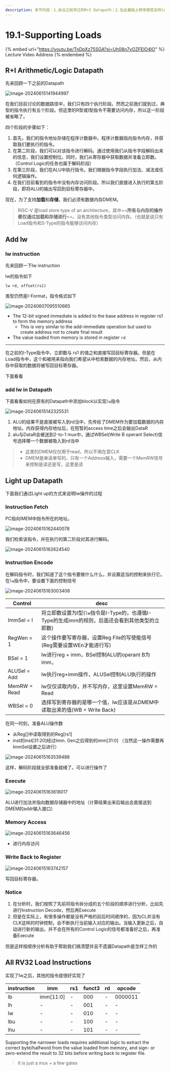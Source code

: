 ```yaml
---
description: 本节内容：1.会议之前学过的R+I Datapath；2.在此基础上修改使其支持lw指令；3.逐步分析lw的执行过程；
---
```


# 19.1-Supporting Loads

{% embed url="https://youtu.be/TnDpXz75SGA?si=Uh08n7vOZFElO4lO" %}
Lecture Video Address
{% endembed %}

## R+I Arithmetic/Logic Datapath

先来回顾一下之前的Datapath

![image-20240615141944997](.image/image-20240615141944997.png)

在我们目前讨论的数据路径中，我们只有四个执行阶段。然而之前我们提到过，典型的指令执行有五个阶段。但这里的R型或I型指令不需要访问内存，所以这一阶段被省略了。

四个阶段的步骤如下：

1. 首先，我们的指令地址存储在程序计数器中。程序计数器指向指令内存，并获取我们要执行的指令。
2. 在第二阶段，我们可以对该指令进行解码。通过使用我们从指令字段解码出来的信息，我们设置控制位。同时，我们从寄存器中获取数据并准备立即数。（Control Logic的任务也属于解码阶段）
3. 在第三阶段，我们在ALU中执行指令。我们根据指令字段执行加法、减法或任何逻辑操作。
4. 在我们目前看到的指令中没有内存访问阶段。所以我们直接进入执行的第五阶段，即将ALU的输出写回到目标寄存器中。

现在，为了支持**加载**和**存储**，我们必须有数据内存DMEM。

>RISC-V 是load store type of an architecture，其中==**所有与内存的操作都仅通过加载和存储进行**==。没有其他指令类型访问内存。（也就是说只有Load指令和S-Type的指令能够访问内存）

## Add lw

### lw instruction

先来回顾一下lw instruction

lw的指令如下

```assembly
lw rd, offset(rs1)
```

类型仍然是I-Format，指令格式如下

![image-20240607095510665](../lec11-risc-v-instruction-formats-i/.image/image-20240607095510665.png)

- The 12-bit signed immediate is added to the base address in register rs1 to form the memory address
    - This is very similar to the add-immediate operation but used to create address not to create final result 
- The value loaded from memory is stored in register `rd`

---

在之前的I-Type指令中，立即数与 rs1 的值之和直接写回目标寄存器。但是在Load指令中，这个和被用来指向我们希望从中检索数据的内存地址。然后，从内存中获取的数据将被写回目标寄存器。

下面看看

### add lw in Datapath

下面看看如何在原有的Datapath中添加block以实现`lw`指令

![image-20240615142325531](.image/image-20240615142325531.png)

1. ALU的结果不是直接被写入到rd当中，先传给了DMEM作为要加载数据的内存地址。内存获得内存地址后，在短暂的access time之后会输出DataR
2. alu与DataR会被送到2-to-1 mux中，通过WBSel(Write B operant Select)信号选择哪一个数据被吸入到rd当中

> - 这里的DMEM仅仅用于read，所以不用在意CLK
> - DMEM是单读单写的，只有一个Address输入，需要一个MemRW信号来控制是读还是写，这里是读

## Light up Datapath

下面我们通过Light up的方式来说明lw操作的过程

### Instruction Fetch

PC指向IMEM中指令所在的地址。

![image-20240615162440078](.image/image-20240615162440078.png)

我们检索该指令，并在执行的第二阶段对其进行解码。

![image-20240615162624540](.image/image-20240615162624540.png)

### Instruction Encode

在解码指令时，我们知道了这个指令要做什么什么，并设置适当的控制来执行它。在`lw`指令中，要设置下面的控制信号

![image-20240615163003406](.image/image-20240615163003406.png)

| Control      | desc                                                         |
| ------------ | ------------------------------------------------------------ |
| ImmSel = I   | 将立即数设置为I型(`lw`指令是I-Type的，也遵循I-Type的生成imm的规则，后面还会看到其他类型的立即数) |
| RegWen = 1   | 这个操作要写寄存器，设置Reg File的写使能信号(Reg需要设置WEn才能进行写) |
| BSel = 1     | lw进行reg + imm，BSel控制ALU的operant B为imm，               |
| ALUSel = Add | lw执行reg+imm操作，ALUSel控制ALU执行的操作                   |
| MemRW = Read | lw仅仅读取内存，并不写内存，这里设置MemRW = Read             |
| WBSel = 0    | 选择写到寄存器的是哪一个值，lw应该是从DMEM中读取出来的值(WB = Write Back) |

在同一时刻，准备ALU操作数

- 从Reg[]中读取得到的Reg[rs1]
- inst的inst[31:20]经过Imm. Gen之后得到的imm[31:0] （当然这一操作需要再ImmSel设置之后进行）

![image-20240615163539488](.image/image-20240615163539488.png)

这样，解码阶段就全部准备就绪了。可以进行操作了

### Execute

![image-20240615163618017](.image/image-20240615163618017.png)

ALU进行加法并指向数据存储器中的地址（计算结果出来后输出会直接送到DMEM的addr输入接口）

### Memory Access

![image-20240615163646456](.image/image-20240615163646456.png)

- 进行内存访问

### Write Back to Register

![image-20240615163742157](.image/image-20240615163742157.png)

写回目标寄存器。

### Notice

1. 在分析时，我们按照了先前将指令拆分成的五个阶段的顺序进行分析，比如先进行Instruction Decode，然后再Execute
2. 但是在实际上，有很多操作都是没有严格的前后时间顺序的，因为CL并没有CLK这样的时钟控制，会不断执行当前输入对应的输出。当输入更新之后，自动进行新的输出。并不会在所有的Control Logic的信号都准备好之后，再准备Execute

但是这样按顺序分析有助于帮助我们搞清楚并且不遗漏Datapath是怎样工作的

## All RV32 Load Instructions

实现了lw之后，其他的指令就很好实现了

| instruction | imm       | rs1  | funct3 | rd   | opcode  |
| ----------- | --------- | ---- | ------ | ---- | ------- |
| lb          | imm[11:0] | -    | 000    | -    | 0000011 |
| lh          | -         | -    | 001    | -    | -       |
| lw          | -         | -    | 010    | -    | -       |
| lbu         | -         | -    | 100    | -    | -       |
| lhu         | -         | -    | 101    | -    | -       |

Supporting the narrower loads requires additional logic to extract the correct byte/halfword from the value loaded from memory, and sign- or zero-extend the result to 32 bits before writing back to register file.

> It is just a mux + a few gates
